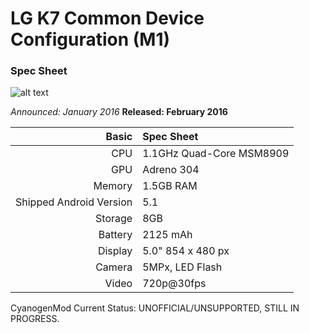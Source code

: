 # LG K7 Common Device Configuration (M1)
### Spec Sheet

![alt text](http://i.imgur.com/AqLc4NQ.jpg "LG K7")

*Announced: January 2016*
**Released: February 2016**

Basic   | Spec Sheet
-------:|:-------------------------
CPU     | 1.1GHz Quad-Core MSM8909
GPU     | Adreno 304
Memory  | 1.5GB RAM
Shipped Android Version | 5.1
Storage | 8GB
Battery | 2125  mAh
Display | 5.0" 854 x 480 px
Camera  | 5MPx, LED Flash
Video   | 720p@30fps








CyanogenMod Current Status:
UNOFFICIAL/UNSUPPORTED, STILL IN PROGRESS.
